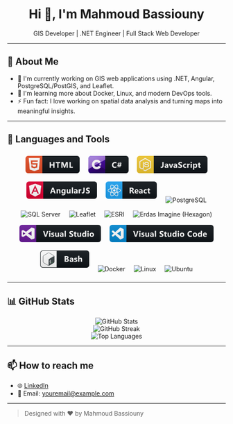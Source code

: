 <h1 align="center">Hi 👋, I'm Mahmoud Bassiouny</h1>

<p align="center">
  GIS Developer | .NET Engineer | Full Stack Web Developer
</p>

---

## 🧠 About Me

- 🔭 I'm currently working on GIS web applications using .NET, Angular, PostgreSQL/PostGIS, and Leaflet.
- 🌱 I'm learning more about Docker, Linux, and modern DevOps tools.
- ⚡ Fun fact: I love working on spatial data analysis and turning maps into meaningful insights.

---

## 🚀 Languages and Tools

<p align="center">

  <!-- Languages -->
  <img src="https://raw.githubusercontent.com/8bithemant/8bithemant/master/svg/dev/languages/html.svg" alt="HTML" style="margin: 8px;" height="40"/>
  <img src="https://raw.githubusercontent.com/8bithemant/8bithemant/master/svg/dev/languages/csharp.svg" alt="C#" style="margin: 8px;" height="40"/>
  <img src="https://raw.githubusercontent.com/8bithemant/8bithemant/master/svg/dev/languages/js.svg" alt="JavaScript" style="margin: 8px;" height="40"/>

  <!-- Frameworks -->
  <img src="https://raw.githubusercontent.com/8bithemant/8bithemant/master/svg/dev/frameworks/angular.svg" alt="Angular" style="margin: 8px;" height="40"/>
  <img src="https://raw.githubusercontent.com/8bithemant/8bithemant/master/svg/dev/frameworks/react.svg" alt="React" style="margin: 8px;" height="40"/>

  <!-- Databases -->
  <img src="https://cdn.jsdelivr.net/gh/devicons/devicon/icons/postgresql/postgresql-original.svg" alt="PostgreSQL" style="margin: 8px;" height="40"/>
  <img src="https://img.icons8.com/ios-filled/50/CC2927/microsoft-sql-server.png" alt="SQL Server" style="margin: 8px;" height="40"/>

  <!-- GIS -->
  <img src="https://upload.wikimedia.org/wikipedia/commons/1/1b/Leaflet_Logo.svg" alt="Leaflet" style="margin: 8px;" height="40"/>
  <img src="https://upload.wikimedia.org/wikipedia/commons/thumb/f/f0/Esri_logo.svg/1024px-Esri_logo.svg.png" alt="ESRI" style="margin: 8px;" height="40"/>
  <img src="https://upload.wikimedia.org/wikipedia/commons/0/01/Hexagon_Logo.png" alt="Erdas Imagine (Hexagon)" style="margin: 8px;" height="40"/>

  <!-- Tools -->
  <img src="https://raw.githubusercontent.com/8bithemant/8bithemant/master/svg/dev/tools/visualstudio.svg" alt="Visual Studio" style="margin: 8px;" height="40"/>
  <img src="https://raw.githubusercontent.com/8bithemant/8bithemant/master/svg/dev/tools/visualstudio_code.svg" alt="VS Code" style="margin: 8px;" height="40"/>
  <img src="https://raw.githubusercontent.com/8bithemant/8bithemant/master/svg/dev/tools/bash.svg" alt="Bash" style="margin: 8px;" height="40"/>

  <!-- DevOps / OS -->
  <img src="https://raw.githubusercontent.com/8bithemant/8bithemant/master/svg/dev/services/docker.svg" alt="Docker" style="margin: 8px;" height="40"/>
  <img src="https://raw.githubusercontent.com/8bithemant/8bithemant/master/svg/dev/tools/linux.svg" alt="Linux" style="margin: 8px;" height="40"/>
  <img src="https://upload.wikimedia.org/wikipedia/commons/a/ab/Ubuntu_logo-orange-hex.svg" alt="Ubuntu" style="margin: 8px;" height="40"/>

</p>

---

## 📊 GitHub Stats

<p align="center">
  <img src="https://github-readme-stats.vercel.app/api?username=MahmoudBassiounii&show_icons=true&theme=tokyonight" alt="GitHub Stats" />
  <br/>
  <img src="https://github-readme-streak-stats.herokuapp.com?user=MahmoudBassiounii&theme=tokyonight" alt="GitHub Streak" />
  <br/>
  <img src="https://github-readme-stats.vercel.app/api/top-langs/?username=MahmoudBassiounii&layout=compact&theme=tokyonight" alt="Top Languages" />
</p>

---

## 📫 How to reach me

- 🌐 [LinkedIn](https://www.linkedin.com/in/YOUR_USERNAME)
- 📧 Email: youremail@example.com

---

> Designed with ❤️ by Mahmoud Bassiouny

